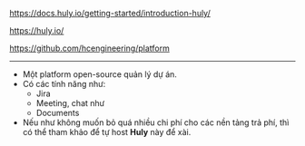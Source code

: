 
https://docs.huly.io/getting-started/introduction-huly/

https://huly.io/

https://github.com/hcengineering/platform

-----------------------------------------------------------------------------
- Một platform open-source quản lý dự án.
- Có các tính năng như:
	- Jira
	- Meeting, chat như 
	- Documents
- Nếu như không muốn bỏ quá nhiều chi phí cho các nền tảng trả phí, thì có thể tham khảo để tự host **Huly** này để xài.




